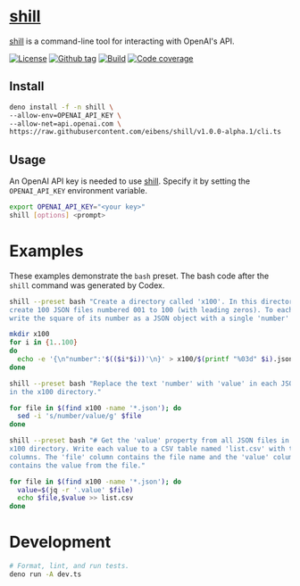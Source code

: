 # [shill]

[shill] is a command-line tool for interacting with OpenAI's API.

[![License][license-shield]](LICENSE) [![Github
tag][github-shield]][github]
[![Build][build-shield]][build] [![Code
coverage][coverage-shield]][coverage]

## Install

```sh
deno install -f -n shill \
--allow-env=OPENAI_API_KEY \
--allow-net=api.openai.com \
https://raw.githubusercontent.com/eibens/shill/v1.0.0-alpha.1/cli.ts
```

## Usage

An OpenAI API key is needed to use [shill]. Specify it by setting the
`OPENAI_API_KEY` environment variable.

```sh
export OPENAI_API_KEY="<your key>"
shill [options] <prompt>
```

# Examples

These examples demonstrate the `bash` preset. The bash code after the `shill`
command was generated by Codex.

```sh
shill --preset bash "Create a directory called 'x100'. In this directory \
create 100 JSON files numbered 001 to 100 (with leading zeros). To each file \
write the square of its number as a JSON object with a single 'number' field."

mkdir x100
for i in {1..100}
do
  echo -e '{\n"number":'$(($i*$i))'\n}' > x100/$(printf "%03d" $i).json
done
```

```sh
shill --preset bash "Replace the text 'number' with 'value' in each JSON file \
in the x100 directory."

for file in $(find x100 -name '*.json'); do
  sed -i 's/number/value/g' $file
done
```

```sh
shill --preset bash "# Get the 'value' property from all JSON files in the \
x100 directory. Write each value to a CSV table named 'list.csv' with two \
columns. The 'file' column contains the file name and the 'value' column \
contains the value from the file."

for file in $(find x100 -name '*.json'); do
  value=$(jq -r '.value' $file)
  echo $file,$value >> list.csv
done
```

# Development

```sh
# Format, lint, and run tests.
deno run -A dev.ts
```

[shill]: #

<!-- badges -->

[github]: https://github.com/eibens/shill
[github-shield]: https://img.shields.io/github/v/tag/eibens/shill?label&logo=github
[license-shield]: https://img.shields.io/github/license/eibens/shill?color=informational
[coverage-shield]: https://codecov.io/gh/eibens/shill/branch/master/graph/badge.svg?token=tf4kbmsw2A
[coverage]: https://codecov.io/gh/eibens/shill
[build]: https://github.com/eibens/shill/actions/workflows/ci.yml
[build-shield]: https://github.com/eibens/shill/actions/workflows/ci.yml/badge.svg
